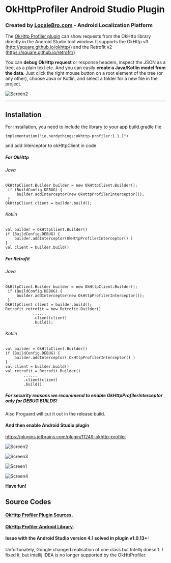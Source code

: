 # OkHttpProfiler Android Studio Plugin

### Created by [LocaleBro.com](https://localebro.com/?utm_source=github&utm_campaign=okprofiler&utm_media=link "LocaleBro.com") - Android Localization Platform


The [OkHttp Profiler plugin](https://plugins.jetbrains.com/plugin/11249-okhttp-profiler "OkHttp Profiler") can show requests from the OkHttp library directly in the Android Studio tool window.
It supports the OkHttp v3 (http://square.github.io/okhttp/) and the Retrofit v2 (https://square.github.io/retrofit/)

You can **debug OkHttp request** or response headers, inspect the JSON as a tree, as a plain text etc. And you can easily **create a Java/Kotlin model from the data**. 
Just click the right mouse button on a root element of the tree (or any other), choose Java or Kotlin, and select a folder for a new file in the project.

![Screen2](https://github.com/itkacher/OkHttpProfiler/blob/master/demo.png?raw=true)

---
 
## Installation 

For installation, you need to include the library to your app build.gradle file

    implementation("io.nerdythings:okhttp-profiler:1.1.1")

and add Interceptor to okHttpClient in code
##### For OkHttp
###### Java
    OkHttpClient.Builder builder = new OkHttpClient.Builder();
     if (BuildConfig.DEBUG) {
         builder.addInterceptor(new OkHttpProfilerInterceptor());
     }   
    OkHttpClient client = builder.build(); 

###### Kotlin
    val builder = OkHttpClient.Builder()
    if (BuildConfig.DEBUG) {
        builder.addInterceptor(OkHttpProfilerInterceptor() )
    }    
    val client = builder.build()
    
##### For Retrofit
###### Java
    OkHttpClient.Builder builder = new OkHttpClient.Builder();
     if (BuildConfig.DEBUG) {
         builder.addInterceptor(new OkHttpProfilerInterceptor());
     }   
    OkHttpClient client = builder.build(); 
    Retrofit retrofit = new Retrofit.Builder()
                ......
                .client(client)
                .build();
                
                
###### Kotlin
    val builder = OkHttpClient.Builder()
    if (BuildConfig.DEBUG) {
        builder.addInterceptor( OkHttpProfilerInterceptor() )
    }    
    val client = builder.build()
    val retrofit = Retrofit.Builder()
            ......
            .client(client)
            .build()

##### For security reasons we recommend to enable OkHttpProfilerInterceptor only for DEBUG BUILDS! 
Also Proguard will cut it out in the release build.

#### And then enable Android Studio plugin

https://plugins.jetbrains.com/plugin/11249-okhttp-profiler

![Screen2](https://github.com/itkacher/OkHttpProfiler/blob/master/plugin_install1.png?raw=true)

![Screen3](https://github.com/itkacher/OkHttpProfiler/blob/master/plugin_install2.png?raw=true)

![Screen1](https://github.com/itkacher/OkHttpProfiler/blob/master/screen1.png?raw=true)

![Screen4](https://github.com/itkacher/OkHttpProfiler/blob/master/screen2.png?raw=true)

**Have fun!**

## Source Codes 

#### [OkHttp Profiler Plugin Sources](https://github.com/gektor650/OkHttpProfiler-AndroidStudio-Plugin "OkHttp Profiler Plugin Sources").
#### [OkHttp Profiler Android Library](https://github.com/itkacher/OkHttpProfiler "OkHttp Profiler Android Library").



#### Issue with the Android Studio version 4.1 solved in plugin v1.0.13+:
Unfortunately, Google changed realisation of one class but Intellij doesn't. I fixed it, but Intellij IDEA is no longer supported by the OkHttProfiler.


